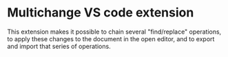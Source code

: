 # Multichange VS code extension

This extension makes it possible to chain several "find/replace" operations, to apply these changes to the document in the open editor, and to export and import that series of operations. 
